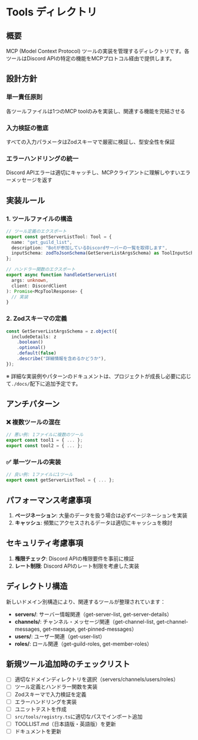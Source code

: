 # Tools ディレクトリ

## 概要

MCP (Model Context Protocol) ツールの実装を管理するディレクトリです。各ツールはDiscord APIの特定の機能をMCPプロトコル経由で提供します。

## 設計方針

### 単一責任原則

各ツールファイルは1つのMCP toolのみを実装し、関連する機能を完結させる

### 入力検証の徹底

すべての入力パラメータはZodスキーマで厳密に検証し、型安全性を保証

### エラーハンドリングの統一

Discord APIエラーは適切にキャッチし、MCPクライアントに理解しやすいエラーメッセージを返す

## 実装ルール

### 1. ツールファイルの構造

```typescript
// ツール定義のエクスポート
export const getServerListTool: Tool = {
  name: "get_guild_list",
  description: "Botが参加しているDiscordサーバーの一覧を取得します",
  inputSchema: zodToJsonSchema(GetServerListArgsSchema) as ToolInputSchema,
};

// ハンドラー関数のエクスポート
export async function handleGetServerList(
  args: unknown,
  client: DiscordClient
): Promise<McpToolResponse> {
  // 実装
}
```

### 2. Zodスキーマの定義

```typescript
const GetServerListArgsSchema = z.object({
  includeDetails: z
    .boolean()
    .optional()
    .default(false)
    .describe("詳細情報を含めるかどうか"),
});
```

※ 詳細な実装例やパターンのドキュメントは、プロジェクトが成長し必要に応じて`./docs/`配下に追加予定です。

## アンチパターン

### ❌ 複数ツールの混在

```typescript
// 悪い例: 1ファイルに複数のツール
export const tool1 = { ... };
export const tool2 = { ... };
```

### ✅ 単一ツールの実装

```typescript
// 良い例: 1ファイルに1ツール
export const getServerListTool = { ... };
```

## パフォーマンス考慮事項

1. **ページネーション**: 大量のデータを扱う場合は必ずページネーションを実装
2. **キャッシュ**: 頻繁にアクセスされるデータは適切にキャッシュを検討

## セキュリティ考慮事項

1. **権限チェック**: Discord APIの権限要件を事前に検証
2. **レート制限**: Discord APIのレート制限を考慮した実装

## ディレクトリ構造

新しいドメイン別構造により、関連するツールが整理されています：

- **servers/**: サーバー情報関連（get-server-list, get-server-details）
- **channels/**: チャンネル・メッセージ関連（get-channel-list, get-channel-messages, get-message, get-pinned-messages）
- **users/**: ユーザー関連（get-user-list）
- **roles/**: ロール関連（get-guild-roles, get-member-roles）

## 新規ツール追加時のチェックリスト

- [ ] 適切なドメインディレクトリを選択（servers/channels/users/roles）
- [ ] ツール定義とハンドラー関数を実装
- [ ] Zodスキーマで入力検証を定義
- [ ] エラーハンドリングを実装
- [ ] ユニットテストを作成
- [ ] `src/tools/registry.ts`に適切なパスでインポート追加
- [ ] TOOLLIST.md（日本語版・英語版）を更新
- [ ] ドキュメントを更新